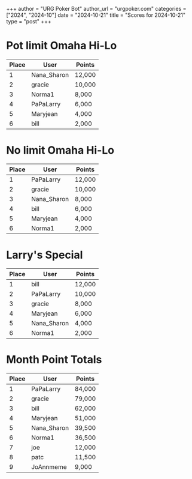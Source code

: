 +++
author = "URG Poker Bot"
author_url = "urgpoker.com"
categories = ["2024", "2024-10"]
date = "2024-10-21"
title = "Scores for 2024-10-21"
type = "post"
+++
# Pot limit Omaha Hi-Lo

| Place | User | Points |
|-------|------|--------|
| 1 | Nana_Sharon | 12,000 |
| 2 | gracie | 10,000 |
| 3 | Norma1 | 8,000 |
| 4 | PaPaLarry | 6,000 |
| 5 | Maryjean | 4,000 |
| 6 | bill | 2,000 |

# No limit Omaha Hi-Lo

| Place | User | Points |
|-------|------|--------|
| 1 | PaPaLarry | 12,000 |
| 2 | gracie | 10,000 |
| 3 | Nana_Sharon | 8,000 |
| 4 | bill | 6,000 |
| 5 | Maryjean | 4,000 |
| 6 | Norma1 | 2,000 |

# Larry's Special

| Place | User | Points |
|-------|------|--------|
| 1 | bill | 12,000 |
| 2 | PaPaLarry | 10,000 |
| 3 | gracie | 8,000 |
| 4 | Maryjean | 6,000 |
| 5 | Nana_Sharon | 4,000 |
| 6 | Norma1 | 2,000 |

# Month Point Totals

| Place | User | Points |
|-------|------|--------|
| 1 | PaPaLarry | 84,000 |
| 2 | gracie | 79,000 |
| 3 | bill | 62,000 |
| 4 | Maryjean | 51,000 |
| 5 | Nana_Sharon | 39,500 |
| 6 | Norma1 | 36,500 |
| 7 | joe | 12,000 |
| 8 | patc | 11,500 |
| 9 | JoAnnmeme | 9,000 |
